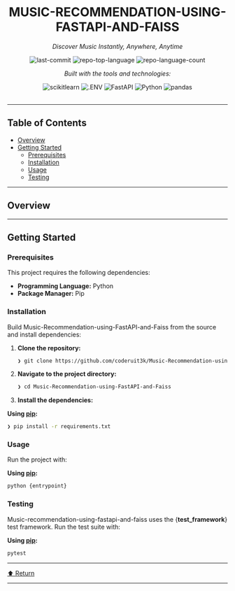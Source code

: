 <div id="top">

<!-- HEADER STYLE: CLASSIC -->
<div align="center">


# MUSIC-RECOMMENDATION-USING-FASTAPI-AND-FAISS

<em>Discover Music Instantly, Anywhere, Anytime</em>

<!-- BADGES -->
<img src="https://img.shields.io/github/last-commit/coderuit3k/Music-Recommendation-using-FastAPI-and-Faiss?style=flat&logo=git&logoColor=white&color=0080ff" alt="last-commit">
<img src="https://img.shields.io/github/languages/top/coderuit3k/Music-Recommendation-using-FastAPI-and-Faiss?style=flat&color=0080ff" alt="repo-top-language">
<img src="https://img.shields.io/github/languages/count/coderuit3k/Music-Recommendation-using-FastAPI-and-Faiss?style=flat&color=0080ff" alt="repo-language-count">

<em>Built with the tools and technologies:</em>

<img src="https://img.shields.io/badge/scikitlearn-F7931E.svg?style=flat&logo=scikit-learn&logoColor=white" alt="scikitlearn">
<img src="https://img.shields.io/badge/.ENV-ECD53F.svg?style=flat&logo=dotenv&logoColor=black" alt=".ENV">
<img src="https://img.shields.io/badge/FastAPI-009688.svg?style=flat&logo=FastAPI&logoColor=white" alt="FastAPI">
<img src="https://img.shields.io/badge/Python-3776AB.svg?style=flat&logo=Python&logoColor=white" alt="Python">
<img src="https://img.shields.io/badge/pandas-150458.svg?style=flat&logo=pandas&logoColor=white" alt="pandas">

</div>
<br>

---

## Table of Contents

- [Overview](#overview)
- [Getting Started](#getting-started)
    - [Prerequisites](#prerequisites)
    - [Installation](#installation)
    - [Usage](#usage)
    - [Testing](#testing)

---

## Overview



---

## Getting Started

### Prerequisites

This project requires the following dependencies:

- **Programming Language:** Python
- **Package Manager:** Pip

### Installation

Build Music-Recommendation-using-FastAPI-and-Faiss from the source and install dependencies:

1. **Clone the repository:**

    ```sh
    ❯ git clone https://github.com/coderuit3k/Music-Recommendation-using-FastAPI-and-Faiss
    ```

2. **Navigate to the project directory:**

    ```sh
    ❯ cd Music-Recommendation-using-FastAPI-and-Faiss
    ```

3. **Install the dependencies:**

**Using [pip](https://pypi.org/project/pip/):**

```sh
❯ pip install -r requirements.txt
```

### Usage

Run the project with:

**Using [pip](https://pypi.org/project/pip/):**

```sh
python {entrypoint}
```

### Testing

Music-recommendation-using-fastapi-and-faiss uses the {__test_framework__} test framework. Run the test suite with:

**Using [pip](https://pypi.org/project/pip/):**

```sh
pytest
```

---

<div align="left"><a href="#top">⬆ Return</a></div>

---

